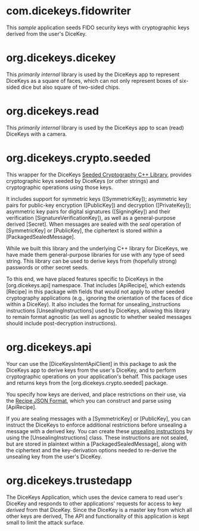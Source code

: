# com.dicekeys.fidowriter

This *sample* application seeds FIDO security keys with cryptographic keys derived from the user's DiceKey.

# org.dicekeys.dicekey
This *primarily internal* library is used by the DiceKeys app to represent DiceKeys as a square of
faces, which can not only represent boxes of six-sided dice but also square of
two-sided chips.

# org.dicekeys.read
This *primarily internal* library is used by the DiceKeys app to scan (read) DiceKeys with a camera.

# org.dicekeys.crypto.seeded

This wrapper for the DiceKeys
[Seeded Cryptography C++ Library](https://dicekeys.github.io/seeded-crypto/),
provides cryptographic keys seeded by DiceKeys (or other strings)
and cryptographic operations using those keys.

It includes support for
symmetric keys ([SymmetricKey]);
asymmetric key pairs for public-key encryption ([PublicKey]) and decryption ([PrivateKey]);
asymmetric key pairs for digital signatures ([SigningKey]) and their verification [SignatureVerificationKey]),
as well as a general-purpose derived [Secret].
When messages are sealed with the _seal_ operation of [SymmetricKey] or [PublicKey], the ciphertext
is stored within a [PackagedSealedMessage].

While we built this library and the underlying C++ library for DiceKeys,
we have made them general-purpose libraries for use with any type of seed string.
This library can be used to derive keys from (hopefully strong) passwords or other
secret seeds.

To this end, we have placed features specific to DiceKeys in the [org.dicekeys.api] namespace.
That includes [ApiRecipe], which extends [Recipe] in this package
with fields that would not apply to other seeded cryptography applications (e.g.,
ignoring the orientation of the faces of dice within a DiceKey).
It also includes the format for unsealing_instructions instructions [UnsealingInstructions]
used by DiceKeys, allowing this library to remain format agnostic (as well as
agnostic to whether sealed messages should include post-decryption instructions).

# org.dicekeys.api
Your can use the [DiceKeysIntentApiClient] in this package to ask the DiceKeys app
to derive keys from the user's DiceKey, and to perform cryptographic operations
on your application's behalf.
This package uses and returns keys from the [org.dicekeys.crypto.seeded] package.

You specify how keys are derived, and place restrictions on their use, via the
[Recipe JSON Format](https://dicekeys.github.io/seeded-crypto/recipe_format.html/),
which you can construct and parse using [ApiRecipe].

If you are sealing messages with a [SymmetricKey] or [PublicKey], you can
instruct the DiceKeys to enforce additional restrictions before unsealing a
message with a derived key. You can create these
[unsealing instructions](https://dicekeys.github.io/seeded-crypto/unsealing_instructions_format.html) by using the
[UnsealingInstructions] class.
These instructions are not sealed, but are stored in plaintext within a
[PackagedSealedMessage], along with the ciphertext and the key-derivation
options needed to re-derive the unsealing key from the user's DiceKey.

# org.dicekeys.trustedapp
The DiceKeys Application, which uses the device camera to read user's DiceKey
and responds to other applications' requests for access to key _derived_
from that DiceKey.  Since the DiceKey is a master key from which all other
keys are derived,  The API and functionality of this application is kept
small to limit the attack surface. 
